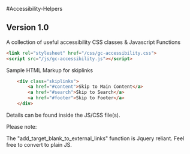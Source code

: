#Accessibility-Helpers
## Version 1.0

A collection of useful accessibility CSS classes & Javascript Functions

```html
<link rel="stylesheet" href="/css/gc-accessibility.css">
<script src="/js/gc-accessibility.js"></script>
```

Sample HTML Markup for skiplinks

```html
    <div class="skiplinks">
        <a href="#content">Skip to Main Content</a>
        <a href="#search">Skip to Search</a>
        <a href="#footer">Skip to Footer</a>
    </div>
```

Details can be found inside the JS/CSS file(s).

Please note:

The "add_target_blank_to_external_links" function is Jquery reliant. Feel free to convert to plain JS.